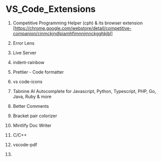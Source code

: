 # VS_Code_Extensions


1. Competitive Programming Helper (cph) & its browser extension [https://chrome.google.com/webstore/detail/competitive-companion/cjnmckjndlpiamhfimnnjmnckgghkjbl]
2. Error Lens

3. Live Server
4. indent-rainbow
5. Prettier - Code formatter
6. vs code-icons
7. Tabnine AI Autocomplete for Javascript, Python, Typescript, PHP, Go, Java, Ruby & more 
8. Better Comments
9. Bracket pair colorizer
10. Mintlify Doc Writer
11. C/C++
12. vscode-pdf
13. 
